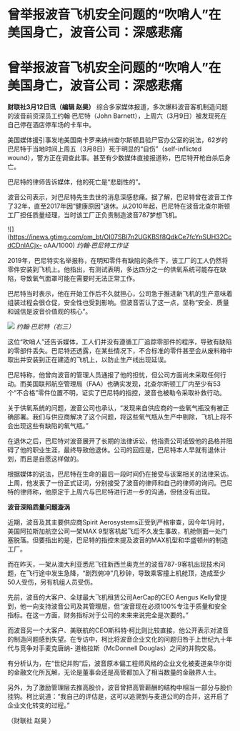 # 曾举报波音飞机安全问题的“吹哨人”在美国身亡，波音公司：深感悲痛

# 曾举报波音飞机安全问题的“吹哨人”在美国身亡，波音公司：深感悲痛

**财联社3月12日讯（编辑 赵昊）** 综合多家媒体报道，多次爆料波音客机制造问题的波音前资深员工约翰·巴尼特（John
Barnett），上周六（3月9日）被发现死在自己停在酒店停车场的卡车中。

美国媒体援引事发地美国南卡罗来纳州查尔斯顿县验尸官办公室的说法，62岁的巴尼特于当地时间上周五（3月8日）死于明显的“自伤”（self-inflicted
wound），警方正在调查此事。甚至有少数媒体直接报道称，巴尼特开枪自杀后身亡。

巴尼特的律师告诉媒体，他的死亡是“悲剧性的”。

波音公司表示，对巴尼特先生去世的消息深感悲痛。据了解，巴尼特曾在波音工作了32年，直至2017年因“健康原因”退休。从2010年起，巴尼特在波音北查尔斯顿工厂担任质量经理，当时该工厂正负责制造波音787梦想飞机。

![](https://inews.gtimg.com/om_bt/OI07SBl7n2UGKBSf8QdkCe7fcYnSUH32CcdCDnlACjx-
oAA/1000) _约翰·巴尼特工作证_

2019年，巴尼特实名举报称，在明知零件有缺陷的条件下，该工厂的工人仍然将零件安装到飞机上。他指出，有测试表明，多达四分之一的供氧系统可能存在缺陷，导致氧气面罩可能在需要时无法正常工作。

巴尼特当时表示，他在开始工作后不久就担心，公司急于推进新飞机的生产意味着组装过程会很仓促，安全性也受到影响。但波音否认了这一点，坚称“安全、质量和诚信是波音价值观的核心”。

![](https://inews.gtimg.com/om_bt/OMVV6gehxs2L028zVqCbk7a7EGIqWeVxoXaE16QaMmD5YAA/1000)
_约翰·巴尼特（右三）_

这位“吹哨人”还告诉媒体，工人们并没有遵循工厂追踪零部件的程序，导致有缺陷的零部件丢失。巴尼特还透露，在某些情况下，不合标准的零件甚至会从废料箱中取出并安装到正在建造的飞机上，以防止生产线出现延误。

巴尼特称，他曾向波音的管理人员通报了他的担忧，但公司方面尚未采取任何行动。而美国联邦航空管理局（FAA）也确实发现，北查尔斯顿工厂内至少有53个“不合格”零件位置不明，证实了巴尼特的指控，波音也被勒令采取补救行动。

关于供氧系统的问题，波音公司也承认，“发现来自供应商的一些氧气瓶没有被正确部署。我们与供应商解决了这个问题，将这些氧气瓶从生产中剔除，飞机上将不会出现这些有缺陷的氧气瓶。”

在退休之后，巴尼特对波音展开了长期的法律诉讼，他指责公司诋毁他的品格并阻碍了他的职业生涯，最终导致他退休。公司的回应是，巴尼特本人早就有退休计划，而且是自愿这样做的。

根据媒体的说法，巴尼特在生命的最后一段时间仍在接受与该案相关的法律采访。上周，他发表了一份正式证词，分别接受了波音的律师和自己的律师的询问。巴尼特的律师称，他原定于上周六与巴尼特进行进一步的沟通，但他没有出现。

**波音深陷质量问题漩涡**

近期，波音及其主要供应商Spirit Aerosystems正受到严格审查，因今年1月时，美国阿拉斯加航空公司一架MAX
9型客机起飞后不久发生事故，机舱侧面一处门塞脱落。但要指出的是，巴尼特的指控未提及波音的MAX机型和华盛顿州的制造工厂。

而在昨天，一架从澳大利亚悉尼飞往新西兰奥克兰的波音787-9客机出现技术问题，在飞行途中发生急降，“剧烈俯冲”几秒钟，导致乘客撞上机舱顶，造成至少50人受伤，另有机组人员受伤。

先前，波音的大客户、全球最大飞机租赁公司AerCap的CEO Aengus
Kelly曾提到，他一向支持波音公司及其管理层，但“波音现在必须100%专注于质量和安全指标。在这一方面，财务指标对于公司的未来来说完全是次要的。”

而波音另一个大客户、美联航的CEO斯科特·柯比则比较直接，他公开表示对波音的制造问题感到失望。在专访中，柯比将波音企业文化的问题归咎于上世纪九十年代与竞争对手麦克唐纳-
道格拉斯（McDonnell Douglas）之间的并购交易。

有分析认为，在“世纪并购”后，波音原本偏工程师风格的企业文化被麦道亲华尔街的金融文化所瓦解，无论是董事会还是高管都加入了相当数量的金融界人士。

另外，为了激励管理层去推高股价，波音曾把高管薪酬的结构中相当一部分与股价挂钩。柯比说道：“我自己的评估是，这可以追溯到与麦道公司的合并，这开启了企业文化转变的过程。”

（财联社 赵昊 ）

